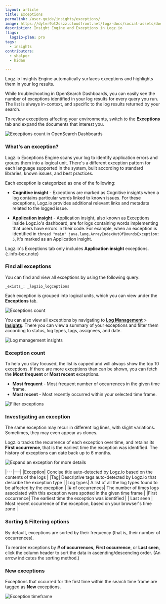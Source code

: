 ```yaml
---
layout: article
title: Exceptions
permalink: /user-guide/insights/exceptions/
image: https://dytvr9ot2sszz.cloudfront.net/logz-docs/social-assets/docs-social.jpg
description: Insight Engine and Exceptions in Logz.io
flags:
  logzio-plan: pro
tags:
  - insights
contributors:
  - shalper
  - hidan

---
```



Logz.io Insights Engine automatically surfaces exceptions and highlights them in your log results.

While troubleshooting in OpenSearch Dashboards, you can easily see the number of exceptions identified in your log results for every query you run. The list is always in-context, and specific to the log results returned by your search.

To review exceptions affecting your environments, switch to the **Exceptions** tab and expand the documents that interest you.

![Exceptions count in OpenSearch Dashboards](https://dytvr9ot2sszz.cloudfront.net/logz-docs/osd-discover/exceptions-tab.png)

### What's an exception?

Logz.io Exceptions Engine scans your log to identify application errors and groups them into a logical unit. There's a different exception pattern for each language supported in the system, built according to standard libraries, known issues, and best practices.

Each exception is categorized as one of the following:

* **Cognitive insight** - Exceptions are marked as Cognitive insights when a log contains particular words linked to known issues. For these exceptions, Logz.io provides additional relevant links and metadata related to the logged issue.


* **Application insight** - Application insight, also known as Exceptions inside Logz.io's dashboard, are for logs containing words implementing that users have errors in their code. For example, when an exception is identified in `thread "main" java.lang.ArrayIndexOutOfBoundsException: 5`, it's marked as an Application insight.


Logz.io's Exceptions tab only includes **Application insight** exceptions. 
{:.info-box.note}

### Find all exceptions

You can find and view all exceptions by using the following query:

`_exists_: _logzio_logceptions`

Each exception is grouped into logical units, which you can view under the **Exceptions** tab.

![Exceptions count](https://dytvr9ot2sszz.cloudfront.net/logz-docs/osd-discover/all-exceptions-query.png)

You can also view all exceptions by navigating to **[Log Management](https://app.logz.io/#/dashboard/kibana)** > **[Insights](https://app.logz.io/#/dashboard/insights)**. There you can view a summary of your exceptions and filter them according to status, log types, tags, assignees, and date. 

![Log management insights](https://dytvr9ot2sszz.cloudfront.net/logz-docs/kibana-discover/logs-insights-exceptions.gif)

### Exception count
To help you stay focused, the list is capped and will always show the top 10 exceptions.
If there are more exceptions than can be shown, you can fetch the **Most frequent** or **Most recent** exceptions.

* **Most frequent** - Most frequent number of occurrences in the given time frame.
* **Most recent** - Most recently occurred within your selected time frame.

![Filter exceptions](https://dytvr9ot2sszz.cloudfront.net/logz-docs/osd-discover/top-exceptions_aug2022.png)

### Investigating an exception

The same exception may recur in different log lines, with slight variations. Sometimes, they may even appear as clones.

Logz.io tracks the recurrence of each exception over time, and retains its **First occurrence**, that is the earliest time the exception was identified. The history of exceptions can date back up to 6 months.

![Expand an exception for more details](https://dytvr9ot2sszz.cloudfront.net/logz-docs/osd-discover/exception-overview.png)

|---|---|
|Exception| Concise title auto-detected by Logz.io based on the contents of the logs |
|Tag| Descriptive tags auto-detected by Logz.io that describe the exception type |
|Log types| A list of all the log types found to be affected by the exception |
|# of occurrences| The number of times logs associated with this exception were spotted in the given time frame |
|First occurrence| The earliest time the exception was identified |
| Last seen | Most recent occurrence of the exception, based on your browser's time zone |

### Sorting & Filtering options

By default, exceptions are sorted by their frequency (that is, their number of occurrences).

To reorder exceptions by **# of occurrences**, **First occurrence**, or **Last seen**, click the column header to sort the data in ascending/descending order. (An arrow indicates the sorting method.)



### New exceptions

Exceptions that occurred for the first time within the search time frame are tagged as **New** exceptions.

![Exception timeframe](https://dytvr9ot2sszz.cloudfront.net/logz-docs/osd-discover/first-seen-exception.png)
